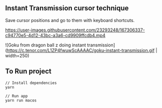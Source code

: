 ## Instant Transmission cursor technique

Save cursor positions and go to them with keyboard shortcuts.

https://user-images.githubusercontent.com/23293248/167306337-c94770e5-4d12-43bc-a3a6-cd9909ffcdb4.mp4



![Goku from dragon ball z doing instant transmission](https://c.tenor.com/L1ZP4fwuwScAAAAC/goku-instant-transmission.gif | width=250)

## To Run project

```
// Install dependencies
yarn

// Run app
yarn run macos
```

